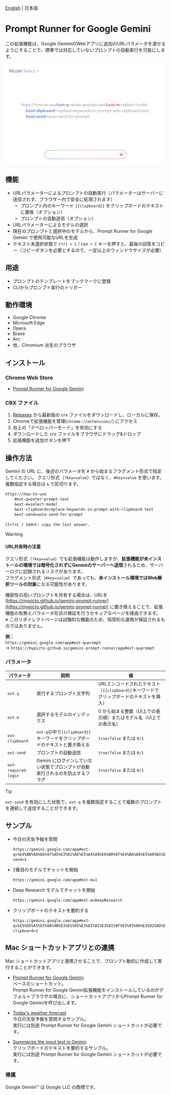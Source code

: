 [English](README.md) | 日本語

# Prompt Runner for Google Gemini

この拡張機能は、Google GeminiのWebアプリに追加のURLパラメータを渡せるようにすることで、標準では対応していないプロンプトの自動実行を可能にします。

![store screen-shot](store/gemini-prompt-runner.png)

## 機能

* URLパラメーターによるプロンプトの自動実行（パラメーターはサーバーに送信されず、ブラウザー内で安全に処理されます）
  * プロンプト内のキーワード `{{clipboard}}` をクリップボードのテキストに置換（オプション）
  * プロンプトの自動送信（オプション）
* URLパラメーターによるモデルの選択
* 現在のプロンプトと選択中のモデルから、Prompt Runner for Google Gemini で使用可能なURLを生成
* テキスト未選択状態で `Ctrl + C` / `Cmd + C` キーを押すと、最後の回答をコピー（コピーボタンを必要とするので、一定以上のウィンドウサイズが必要）

## 用途

* プロンプトのテンプレートをブックマークに登録
* CLIからプロンプト実行のトリガー

## 動作環境

* Google Chrome
* Microsoft Edge
* Opera
* Brave
* Arc
* 他、Chromium 派生のブラウザ

## インストール

### Chrome Web Store

* [Prompt Runner for Google Gemini](https://chromewebstore.google.com/detail/gmjljiibddnjnbllmddpplmnfhcddjmg)

### CRX ファイル

1. [Releases](https://github.com/mypicto/gemini-prompt-runner/releases/latest) から最新版の crx ファイルをダウンロードし、ローカルに保存。
2. Chromeで拡張機能を管理(`chrome://extensions/`) にアクセス
3. 右上の「デベロッパーモード」を有効にする
4. ダウンロードした crx ファイルをブラウザにドラッグ&ドロップ
5. 拡張機能を追加ボタンを押下

## 操作方法

Gemini の URL に、後述のパラメータを `#` から始まるフラグメント形式で指定してください。
クエリ形式（`?key=value`）ではなく、`#key=value` を使います。
複数指定する場合は `&` で区切ります。

```plaintext
https://how-to-use
    #ext-q=enter-prompt-text
    &ext-m=select-model
    &ext-clipboard=replace-keywords-in-prompt-with-clipboard-text
    &ext-send=auto-send-for-prompt

Ctrl+C / Cmd+C: copy the last answer.
```

> [!WARNING]
> #### URL共有時の注意
> クエリ形式（`?key=value`）でも拡張機能は動作しますが、**拡張機能が未インストールの環境では暗号化されずにGeminiのサーバーへ送信**されるため、サーバーログに記録されるリスクがあります。  
> フラグメント形式（`#key=value`）であっても、**未インストール環境ではWeb解析ツールの対象**になる可能性があります。  
>
> 機密性の高いプロンプトを共有する場合は、URLを [https://mypicto.github.io/gemini-prompt-runner](https://mypicto.github.io/gemini-prompt-runner) に置き換えることで、拡張機能の有無とパラメータ形式の検証を行うセキュアなページを経由できます。  
> ※ このリダイレクトページは試験的な機能のため、恒常的な運用が保証されるものではありません。
>
> **例：**  
> `https://gemini.google.com/app#ext-q=prompt`  
> → `https://mypicto.github.io/gemini-prompt-runner/app#ext-q=prompt`

### パラメータ

| パラメータ | 説明 | 値 |
| --- | --- | --- |
| `ext-q` | 実行するプロンプト文字列 | URLエンコードされたテキスト（`{{clipboard}}`キーワードでクリップボードのテキストを挿入） |
| `ext-m` | 選択するモデルのインデックス | 0 から始まる整数（UI上での表示順）またはモデル名（UI上での表示名） |
| `ext-clipboard` | `ext-q`の中で`{{clipboard}}`キーワードをクリップボードのテキストと置き換える | `true/false` または `0/1` |
| `ext-send` | プロンプトの自動送信 | `true/false` または `0/1` |
| `ext-required-login` | Gemini にログインしていない状態でプロンプトが自動実行されるのを防止するフラグ | `true/false` または `0/1` |

> [!TIP]
> `ext-send` を有効にした状態で、`ext-q` を複数指定することで複数のプロンプトを連続して送信することができます。

## サンプル

* 今日の天気予報を質問

  ```url
  https://gemini.google.com/app#ext-q=%E4%BB%8A%E6%97%A5%E3%81%AE%E5%A4%A9%E6%B0%97%E4%BA%88%E5%A0%B1%E3%80%82&ext-send=1
  ```

* 2番目のモデルでチャットを開始

  ```url
  https://gemini.google.com/app#ext-m=1
  ```

* Deep Research モデルでチャットを開始

  ```url
  https://gemini.google.com/app#ext-m=DeepResearch
  ```

* クリップボードのテキストを要約する

  ```url
  https://gemini.google.com/app#ext-q=%E5%85%A5%E5%8A%9B%E3%81%95%E3%82%8C%E3%81%9F%E3%83%86%E3%82%AD%E3%82%B9%E3%83%88%E3%82%92%E8%A6%81%E7%B4%84%E3%81%99%E3%82%8B%E3%80%82%0A%0A%2A%2AInput%3A%2A%2A%0A%7B%7Bclipboard%7D%7D&ext-clipboard=1
  ```

## Mac ショートカットアプリとの連携

Mac ショートカットアプリと連携させることで、プロンプト動的に作成して実行することができます。

* [Prompt Runner for Google Gemini](https://github.com/mypicto/gemini-prompt-runner/raw/main/tools/mac/shortcuts/Prompt%20Runner%20for%20Google%20Gemini.shortcut)  
  ベースのショートカット。  
  Prompt Runner for Google Gemini拡張機能をインストールしているのがデフォルトブラウザの場合に、ショートカットアプリからPrompt Runner for Google Geminiを呼び出します。  

* [Today's weather forecast](https://github.com/mypicto/gemini-prompt-runner/raw/main/tools/mac/shortcuts/Today's%20weather%20forecast.shortcut)  
  今日の天気予報を質問するサンプル。  
  実行には別途 Prompt Runner for Google Gemini ショートカットが必要です。  

* [Summarize the input text in Gemini](https://github.com/mypicto/gemini-prompt-runner/raw/main/tools/mac/shortcuts/Summarize%20the%20input%20text%20in%20Gemini.shortcut)  
  クリップボードのテキストを要約するサンプル。  
  実行には別途 Prompt Runner for Google Gemini ショートカットが必要です。  

### 帰属

Google Gemini™ は Google LLC の商標です。
